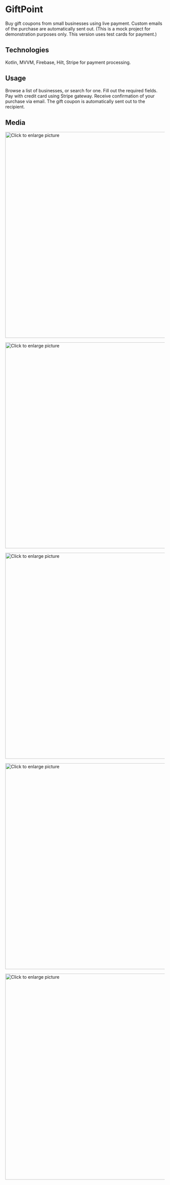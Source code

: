 # GiftPoint

Buy gift coupons from small businesses using live payment. Custom emails of the purchase are automatically sent out. 
(This is a mock project for demonstration purposes only. This version uses test cards for payment.)

## Technologies

Kotlin, MVVM, Firebase, Hilt, Stripe for payment processing.


## Usage

Browse a list of businesses, or search for one.
Fill out the required fields.
Pay with credit card using Stripe gateway.
Receive confirmation of your purchase via email.
The gift coupon is automatically sent out to the recipient.

## Media

<a href="https://drive.google.com/uc?export=view&id=1J33j9Ith4tpA6h-tSbzGXuNLPEx1J5id"><img src="https://drive.google.com/uc?export=view&id=1J33j9Ith4tpA6h-tSbzGXuNLPEx1J5id" style="width: 650px; max-width: 100%; height: auto" title="Click to enlarge picture" />

<a href="https://drive.google.com/uc?export=view&id=1Rja22gaXAzngCqZIk89JqEIJgoFcwT0R"><img src="https://drive.google.com/uc?export=view&id=1Rja22gaXAzngCqZIk89JqEIJgoFcwT0R" style="width: 650px; max-width: 100%; height: auto" title="Click to enlarge picture" />

<a href="https://drive.google.com/uc?export=view&id=1khZ2GU77ODU7AEfzSA2fdaBt58tD6OsG"><img src="https://drive.google.com/uc?export=view&id=1khZ2GU77ODU7AEfzSA2fdaBt58tD6OsG" style="width: 650px; max-width: 100%; height: auto" title="Click to enlarge picture" />

<a href="https://drive.google.com/uc?export=view&id=10vpJkDuniQwREqqNpiURC5KnJ3ON6Y3J"><img src="https://drive.google.com/uc?export=view&id=10vpJkDuniQwREqqNpiURC5KnJ3ON6Y3J" style="width: 650px; max-width: 100%; height: auto" title="Click to enlarge picture" />

<a href="https://drive.google.com/uc?export=view&id=1T_8xqYDV7m3mfapfLkDl9cSBR8OFWwFu"><img src="https://drive.google.com/uc?export=view&id=1T_8xqYDV7m3mfapfLkDl9cSBR8OFWwFu" style="width: 650px; max-width: 100%; height: auto" title="Click to enlarge picture" />
